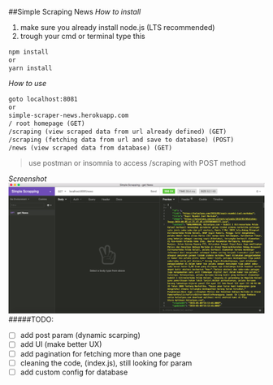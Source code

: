 ##Simple Scraping News
*How to install*
  1. make sure you already install node.js (LTS recommended)
  2. trough your cmd or terminal 
  type this
  
    npm install
    or
    yarn install
    
*How to use*
    
    goto localhost:8081 
    or 
    simple-scraper-news.herokuapp.com
    / root homepage (GET)
    /scraping (view scraped data from url already defined) (GET)
    /scraping (fetching data from url and save to database) (POST)
    /news (view scraped data from database) (GET)
    
    
> use postman or insomnia to access /scraping with POST method

*Screenshot*
![Screenshoot](assets/ss.png)
  #####TODO:
  - [ ] add post param (dynamic scarping)
  - [ ] add UI (make better UX)
  - [ ] add pagination for fetching more than one page
  - [ ] cleaning the code, (index.js), still looking for param 
  - [ ] add custom config for database     